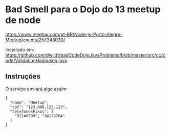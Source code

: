 # Bad Smell para o Dojo do 13 meetup de node

https://www.meetup.com/pt-BR/Node-js-Porto-Alegre-Meetup/events/257343030/

Inspirado em: https://github.com/dwildt/badCodeDojoJavaProblems/blob/master/src/cc/code/ValidationHadouken.java

## Instruções

O serviço enviará algo assim:

```
{
  "name": "Meetup",
  "cpf": "123.000.123.123",
  "telefonesFixos": [
    "32148989", "34128764"
  ]
}
```